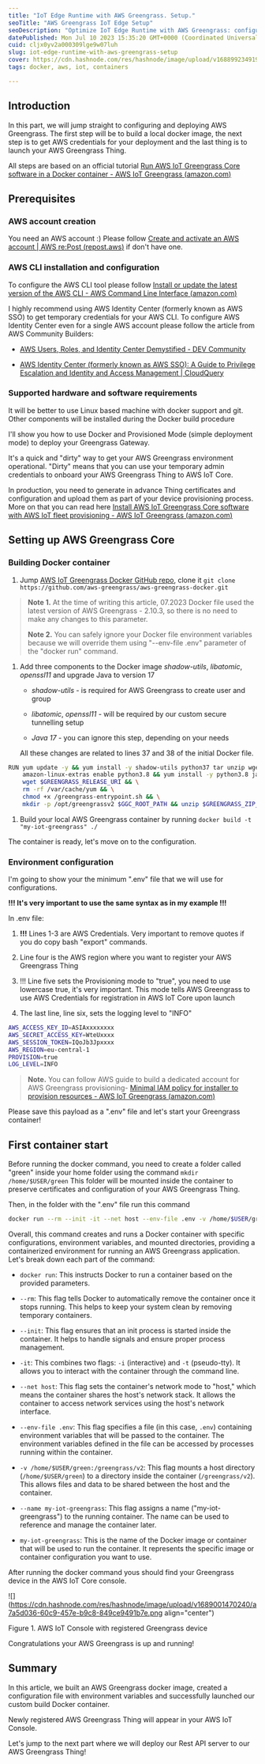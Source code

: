 ```yaml
---
title: "IoT Edge Runtime with AWS Greengrass. Setup."
seoTitle: "AWS Greengrass IoT Edge Setup"
seoDescription: "Optimize IoT Edge Runtime with AWS Greengrass: configure, deploy, manage devices using Docker, temporary credentials, and IoT Core integration"
datePublished: Mon Jul 10 2023 15:35:20 GMT+0000 (Coordinated Universal Time)
cuid: cljx0yv2a000309lge9w07luh
slug: iot-edge-runtime-with-aws-greengrass-setup
cover: https://cdn.hashnode.com/res/hashnode/image/upload/v1688992349190/b3744811-3074-4284-8961-1cc8a052c83e.png
tags: docker, aws, iot, containers

---
```


## Introduction

In this part, we will jump straight to configuring and deploying AWS Greengrass. The first step will be to build a local docker image, the next step is to get AWS credentials for your deployment and the last thing is to launch your AWS Greengrass Thing.

All steps are based on an official tutorial [Run AWS IoT Greengrass Core software in a Docker container - AWS IoT Greengrass (](https://docs.aws.amazon.com/greengrass/v2/developerguide/run-greengrass-docker.html)[amazon.com](http://amazon.com)[)](https://docs.aws.amazon.com/greengrass/v2/developerguide/run-greengrass-docker.html)

## Prerequisites

### AWS account creation

You need an AWS account :) Please follow [Create and activate an AWS account | AWS re:Post (](https://repost.aws/knowledge-center/create-and-activate-aws-account)[repost.aws](http://repost.aws)[)](https://repost.aws/knowledge-center/create-and-activate-aws-account) if don't have one.

### AWS CLI installation and configuration

To configure the AWS CLI tool please follow [Install or update the latest version of the AWS CLI - AWS Command Line Interface (](https://docs.aws.amazon.com/cli/latest/userguide/getting-started-install.html)[amazon.com](http://amazon.com)[)](https://docs.aws.amazon.com/cli/latest/userguide/getting-started-install.html)

I highly recommend using AWS Identity Center (formerly known as AWS SSO) to get temporary credentials for your AWS CLI. To configure AWS Identity Center even for a single AWS account please follow the article from AWS Community Builders:

* [AWS Users, Roles, and Identity Center Demystified - DEV Community](https://dev.to/aws-builders/aws-users-roles-and-identity-center-demystified-55g9)
    
* [AWS Identity Center (formerly known as AWS SSO): A Guide to Privilege Escalation and Identity and Access Management | CloudQuery](https://www.cloudquery.io/blog/aws-priv-esc-identity-center)
    

### Supported hardware and software requirements

It will be better to use Linux based machine with docker support and git. Other components will be installed during the Docker build procedure

I'll show you how to use Docker and Provisioned Mode (simple deployment mode) to deploy your Greengrass Gateway.

It's a quick and "dirty" way to get your AWS Greengrass environment operational. "Dirty" means that you can use your temporary admin credentials to onboard your AWS Greengrass Thing to AWS IoT Core.

In production, you need to generate in advance Thing certificates and configuration and upload them as part of your device provisioning process. More on that you can read here [Install AWS IoT Greengrass Core software with AWS IoT fleet provisioning - AWS IoT Greengrass (](https://docs.aws.amazon.com/greengrass/v2/developerguide/fleet-provisioning.html)[amazon.com](http://amazon.com)[)](https://docs.aws.amazon.com/greengrass/v2/developerguide/fleet-provisioning.html)

## Setting up AWS Greengrass Core

### Building Docker container

1. Jump [AWS IoT Greengrass Docker GitHub repo](https://github.com/aws-greengrass/aws-greengrass-docker), clone it `git clone https://github.com/aws-greengrass/aws-greengrass-docker.git`
    

> **Note 1.** At the time of writing this article, 07.2023 Docker file used the latest version of AWS Greengrass - 2.10.3, so there is no need to make any changes to this parameter.
> 
> **Note 2.** You can safely ignore your Docker file environment variables because we will override them using "--env-file .env" parameter of the "docker run" command.

1. Add three components to the Docker image *shadow-utils*, *libatomic*, *openssl11* and upgrade Java to version 17
    
    * *shadow-utils* - is required for AWS Greengrass to create user and group
        
    * *libatomic*, *openssl11* - will be required by our custom secure tunnelling setup
        
    * *Java 17* - you can ignore this step, depending on your needs
        
    
    All these changes are related to lines 37 and 38 of the initial Docker file.
    

```bash
RUN yum update -y && yum install -y shadow-utils python37 tar unzip wget sudo procps which libatomic openssl11 && \
    amazon-linux-extras enable python3.8 && yum install -y python3.8 java-17-amazon-corretto-headless && \
    wget $GREENGRASS_RELEASE_URI && \
    rm -rf /var/cache/yum && \
    chmod +x /greengrass-entrypoint.sh && \
    mkdir -p /opt/greengrassv2 $GGC_ROOT_PATH && unzip $GREENGRASS_ZIP_FILE -d /opt/greengrassv2 && rm $GREENGRASS_ZIP_FILE
```

1. Build your local AWS Greengrass container by running `docker build -t "my-iot-greengrass" ./`
    

The container is ready, let's move on to the configuration.

### Environment configuration

I'm going to show your the minimum ".env" file that we will use for configurations.

**!!! It's very important to use the same syntax as in my example !!!**

In .env file:

1. **!!!** Lines 1-3 are AWS Credentials. Very important to remove quotes if you do copy bash "export" commands.
    
2. Line four is the AWS region where you want to register your AWS Greengrass Thing
    
3. !!! Line five sets the Provisioning mode to "true", you need to use lowercase true, it's very important. This mode tells AWS Greengrass to use AWS Credentials for registration in AWS IoT Core upon launch
    
4. The last line, line six, sets the logging level to "INFO"
    

```bash
AWS_ACCESS_KEY_ID=ASIAxxxxxxxx
AWS_SECRET_ACCESS_KEY=WteUxxxx
AWS_SESSION_TOKEN=IQoJb3Jpxxxx
AWS_REGION=eu-central-1
PROVISION=true
LOG_LEVEL=INFO
```

> **Note.** You can follow AWS guide to build a dedicated account for AWS Greengrass provisioning- [Minimal IAM policy for installer to provision resources - AWS IoT Greengrass (](https://docs.aws.amazon.com/greengrass/v2/developerguide/provision-minimal-iam-policy.html)[amazon.com](http://amazon.com)[)](https://docs.aws.amazon.com/greengrass/v2/developerguide/provision-minimal-iam-policy.html)

Please save this payload as a ".env" file and let's start your Greengrass container!

## First container start

Before running the docker command, you need to create a folder called "green" inside your home folder using the command `mkdir /home/$USER/green` This folder will be mounted inside the container to preserve certificates and configuration of your AWS Greengrass Thing.

Then, in the folder with the ".env" file run this command

```bash
docker run --rm --init -it --net host --env-file .env -v /home/$USER/green:/greengrass/v2 --name my-iot-greengrass my-iot-greengrass
```

Overall, this command creates and runs a Docker container with specific configurations, environment variables, and mounted directories, providing a containerized environment for running an AWS Greengrass application. Let's break down each part of the command:

* `docker run`: This instructs Docker to run a container based on the provided parameters.
    
* `--rm`: This flag tells Docker to automatically remove the container once it stops running. This helps to keep your system clean by removing temporary containers.
    
* `--init`: This flag ensures that an init process is started inside the container. It helps to handle signals and ensure proper process management.
    
* `-it`: This combines two flags: `-i` (interactive) and `-t` (pseudo-tty). It allows you to interact with the container through the command line.
    
* `--net host`: This flag sets the container's network mode to "host," which means the container shares the host's network stack. It allows the container to access network services using the host's network interface.
    
* `--env-file .env`: This flag specifies a file (in this case, `.env`) containing environment variables that will be passed to the container. The environment variables defined in the file can be accessed by processes running within the container.
    
* `-v /home/$USER/green:/greengrass/v2`: This flag mounts a host directory (`/home/$USER/green`) to a directory inside the container (`/greengrass/v2`). This allows files and data to be shared between the host and the container.
    
* `--name my-iot-greengrass`: This flag assigns a name ("my-iot-greengrass") to the running container. The name can be used to reference and manage the container later.
    
* `my-iot-greengrass`: This is the name of the Docker image or container that will be used to run the container. It represents the specific image or container configuration you want to use.
    

After running the docker command yous should find your Greengrass device in the AWS IoT Core console.

![](https://cdn.hashnode.com/res/hashnode/image/upload/v1689001470240/a7a5d036-60c9-457e-b9c8-849ce9491b7e.png align="center")

Figure 1. AWS IoT Console with registered Greengrass device

Congratulations your AWS Greengrass is up and running!

## Summary

In this article, we built an AWS Greengrass docker image, created a configuration file with environment variables and successfully launched our custom build Docker container.

Newly registered AWS Greengrass Thing will appear in your AWS IoT Console.

Let's jump to the next part where we will deploy our Rest API server to our AWS Greengrass Thing!